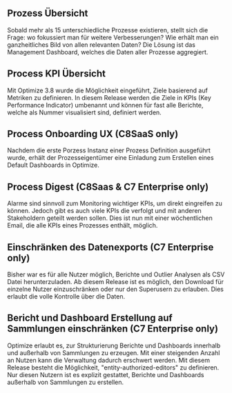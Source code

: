 ## Prozess Übersicht

Sobald mehr als 15 unterschiedliche Prozesse existieren, stellt sich die Frage: wo fokussiert man für weitere Verbesserungen? Wie erhält man ein ganzheitliches Bild von allen relevanten Daten? Die Lösung ist das Management Dashboard, welches die Daten aller Prozesse aggregiert.

## Process KPI Übersicht

Mit Optimize 3.8 wurde die Möglichkeit eingeführt, Ziele basierend auf Metriken zu definieren. In diesem Release werden die Ziele in KPIs (Key Performance Indicator) umbenannt und können für fast alle Berichte, welche als Nummer visualisiert sind, definiert werden.

## Process Onboarding UX (C8SaaS only)

Nachdem die erste Porzess Instanz einer Prozess Definition ausgeführt wurde, erhält der Prozesseigentümer eine Einladung zum Erstellen eines Default Dashboards in Optimize.

## Process Digest (C8Saas & C7 Enterprise only)

Alarme sind sinnvoll zum Monitoring wichtiger KPIs, um direkt eingreifen zu können. Jedoch gibt es auch viele KPIs die verfolgt und mit anderen Stakeholdern geteilt werden sollen. Dies ist nun mit einer wöchentlichen Email, die alle KPIs eines Prozesses enthält, möglich.

## Einschränken des Datenexports (C7 Enterprise only)

Bisher war es für alle Nutzer möglich, Berichte und Outlier Analysen als CSV Datei herunterzuladen. Ab diesem Release ist es möglich, den Download für einzelne Nutzer einzuschränken oder nur den Superusern zu erlauben. Dies erlaubt die volle Kontrolle über die Daten.

## Bericht und Dashboard Erstellung auf Sammlungen einschränken (C7 Enterprise only)

Optimize erlaubt es, zur Strukturierung Berichte und Dashboards innerhalb und außerhalb von Sammlungen zu erzeugen. Mit einer steigenden Anzahl an Nutzen kann die Verwaltung dadurch erschwert werden. Mit diesem Release besteht die Möglichkeit, "entity-authorized-editors" zu definieren. Nur diesen Nutzern ist es explizit gestattet, Berichte und Dashboards außerhalb von Sammlungen zu erstellen.